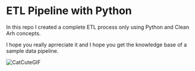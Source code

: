 # ETL Pipeline with Python

In this repo I created a complete ETL process only using Python and Clean Arh concepts.

I hope you really aprreciate it and I hope you get the knowledge base of a sample data pipeline.

![CatCuteGIF](https://github.com/JhonatasMenezes/ETL_pipeline/assets/83800133/97293dce-3d46-4837-b7ab-bf79f93ef98d)
